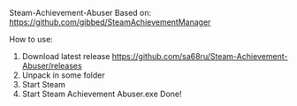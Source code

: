 Steam-Achievement-Abuser
Based on: https://github.com/gibbed/SteamAchievementManager

How to use:
1. Download latest release https://github.com/sa68ru/Steam-Achievement-Abuser/releases
2. Unpack in some folder
3. Start Steam 
4. Start Steam Achievement Abuser.exe
Done!